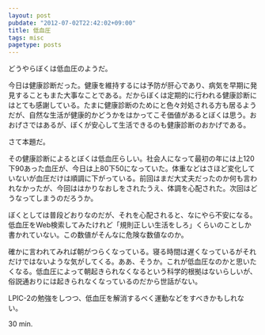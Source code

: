 ```yaml
---
layout: post
pubdate: "2012-07-02T22:42:02+09:00"
title: 低血圧
tags: misc
pagetype: posts
---
```

どうやらぼくは低血圧のようだ。

今日は健康診断だった。健康を維持するには予防が肝心であり、病気を早期に発見することもまた大事なことである。だからぼくは定期的に行われる健康診断にはとても感謝している。たまに健康診断のためにと色々対処される方も居るようだが、自然な生活が健康的かどうかをはかってこそ価値があるとぼくは思う。おおげさではあるが、ぼくが安心して生活できるのも健康診断のおかげである。

さて本題だ。

その健康診断によるとぼくは低血圧らしい。社会人になって最初の年には上120下90あった血圧が、今日は上80下50になっていた。体重などはさほど変化していないが血圧だけは順調に下がっている。前回はまだ大丈夫だったのか何も言われなかったが、今回ははかりなおしをされたうえ、体調を心配された。次回はどうなってしまうのだろうか。

ぼくとしては普段どおりなのだが、それを心配されると、なにやら不安になる。低血圧をWeb検索してみたけれど「規則正しい生活をしろ」くらいのことしか書かれていない。この数値がそんなに危険な数値なのか。

確かに言われてみれば朝がつらくなっている。寝る時間は遅くなっているがそれだけではないような気がしてくる。ああ、そうか。これが低血圧なのかと思いたくなる。低血圧によって朝起きられなくなるという科学的根拠はないらしいが、俗説通おりには起きられなくなっているのだから世話がない。

LPIC-2の勉強をしつつ、低血圧を解消するべく運動などをすべきかもしれない。

30 min.
